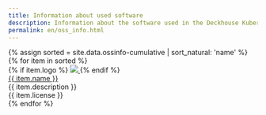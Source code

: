 ```yaml
---
title: Information about used software
description: Information about the software used in the Deckhouse Kubernetes Platform.
permalink: en/oss_info.html
---
```


<div markdown="0">
    <div class="oss">
        {% assign sorted = site.data.ossinfo-cumulative | sort_natural: 'name' %}
        {% for item in sorted %}
            <div class="oss__item">
                <div class="oss__item-logo">
                    {% if item.logo %}
                        <a href="{{ item.link }}" target="_blank">
                            <img src="{{ item.logo }}" class="oss__item-logo" />
                        </a>
                    {% endif %}
                </div>
                <a href="{{ item.link }}" target="_blank" class="oss__item-title">
                    {{ item.name }}
                </a>
                <div class="oss__item-description">
                    {{ item.description }}
                </div>
                <div class="oss__item-license">
                    {{ item.license }}
                </div>
            </div>
        {% endfor %}
    </div>
</div>
